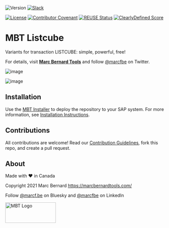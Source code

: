 ![Version](https://img.shields.io/endpoint?url=https://shield.abappm.com/github/Marc-Bernard-Tools/MBT-Listcube/src/%2523mbtools%2523cl_tool_bw_listcube.clas.abap&label=Version&color=orange)
[![Slack](https://img.shields.io/badge/Join-Slack-orange)](https://communityinviter.com/apps/marc-bernard-tools/join-our-slack-community)

[![License](https://img.shields.io/github/license/Marc-Bernard-Tools/MBT-Listcube?label=License&color=success)](LICENSE)
[![Contributor Covenant](https://img.shields.io/badge/Contributor%20Covenant-2.1-4baaaa.svg?color=success)](https://github.com/Marc-Bernard-Tools/.github/blob/main/CODE_OF_CONDUCT.md)
[![REUSE Status](https://api.reuse.software/badge/github.com/Marc-Bernard-Tools/MBT-Listcube)](https://api.reuse.software/info/github.com/Marc-Bernard-Tools/MBT-Listcube)
[![ClearlyDefined Score](https://img.shields.io/clearlydefined/score/git/github/marc-bernard-tools/MBT-Listcube/8464c0e93d7e54c641cf769023dc8fa621bf2097?label=ClearlyDefined%20Score)](https://clearlydefined.io/definitions/git/github/marc-bernard-tools/MBT-Listcube/8464c0e93d7e54c641cf769023dc8fa621bf2097)

# MBT Listcube

Variants for transaction LISTCUBE: simple, powerful, free! 

For details, visit **[Marc Bernard Tools](https://marcbernardtools.com/downloads/mbt-listcube)** and follow [@marcfbe](https://twitter.com/marcfbe) on Twitter.

![image](https://user-images.githubusercontent.com/59966492/146277695-dfedb0f7-c626-4486-9470-3493718b4ecc.png)

![image](https://user-images.githubusercontent.com/59966492/146277906-09a10770-7d54-42a0-8155-64470a5726a4.png)

## Installation

Use the [MBT Installer](https://marcbernardtools.com/downloads/mbt-installer/) to deploy the repository to your SAP system. For more information, see 
[Installation Instructions](https://marcbernardtools.com/docs/marc-bernard-tools/installation/).

## Contributions

All contributions are welcome! Read our [Contribution Guidelines](CONTRIBUTING.md), fork this repo, and create a pull request.

## About

Made with ❤️ in Canada

Copyright 2021 Marc Bernard <https://marcbernardtools.com/>

Follow [@marcf.be](https://bsky.app/profile/marcf.be) on Bluesky and [@marcfbe](https://linkedin.com/in/marcfbe) on LinkedIn

<p><a href="https://marcbernardtools.com/"><img width="160" height="65" src="https://marcbernardtools.com/info/MBT_Logo_640x250_on_Gray.png" alt="MBT Logo"></a></p>
